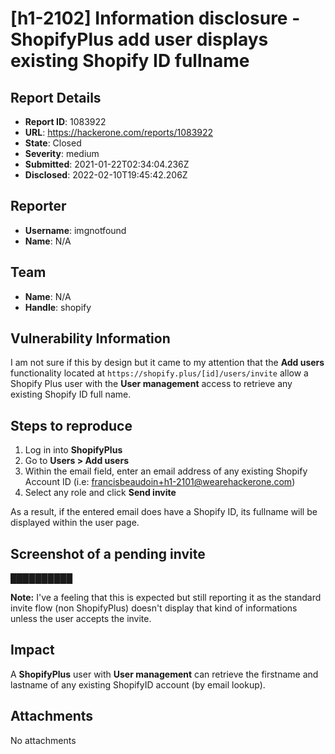 # [h1-2102] Information disclosure - ShopifyPlus add user displays existing Shopify ID fullname

## Report Details
- **Report ID**: 1083922
- **URL**: https://hackerone.com/reports/1083922
- **State**: Closed
- **Severity**: medium
- **Submitted**: 2021-01-22T02:34:04.236Z
- **Disclosed**: 2022-02-10T19:45:42.206Z

## Reporter
- **Username**: imgnotfound
- **Name**: N/A

## Team
- **Name**: N/A
- **Handle**: shopify

## Vulnerability Information
I am not sure if this by design but it came to my attention that the **Add users** functionality located at `https://shopify.plus/[id]/users/invite` allow a Shopify Plus user with the **User management** access to retrieve any existing Shopify ID full name.

## Steps to reproduce
1. Log in into **ShopifyPlus**
1. Go to **Users > Add users**
1. Within the email field, enter an email address of any existing Shopify Account ID (i.e: francisbeaudoin+h1-2101@wearehackerone.com)
1. Select any role and click **Send invite**

As a result, if the entered email does have a Shopify ID, its fullname will be displayed within the user page.

## Screenshot of a pending invite
██████████

**Note:** I've a feeling that this is expected but still reporting it as the standard invite flow (non ShopifyPlus) doesn't display that kind of informations unless the user accepts the invite.

## Impact

A **ShopifyPlus** user with **User management** can retrieve the firstname and lastname of any existing ShopifyID account (by email lookup).

## Attachments
No attachments

